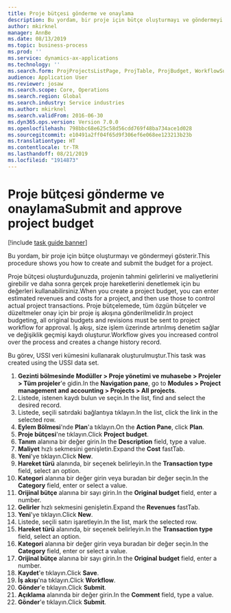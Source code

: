```yaml
---
title: Proje bütçesi gönderme ve onaylama
description: Bu yordam, bir proje için bütçe oluşturmayı ve göndermeyi gösterir.
author: mkirknel
manager: AnnBe
ms.date: 08/13/2019
ms.topic: business-process
ms.prod: ''
ms.service: dynamics-ax-applications
ms.technology: ''
ms.search.form: ProjProjectsListPage, ProjTable, ProjBudget, WorkflowSubmitDialog
audience: Application User
ms.reviewer: josaw
ms.search.scope: Core, Operations
ms.search.region: Global
ms.search.industry: Service industries
ms.author: mkirknel
ms.search.validFrom: 2016-06-30
ms.dyn365.ops.version: Version 7.0.0
ms.openlocfilehash: 798bbc68e625c58d56cdd769f48ba734ace1d028
ms.sourcegitcommit: e10491a2ff04f65d9f306ef6e068ee123213b23b
ms.translationtype: HT
ms.contentlocale: tr-TR
ms.lasthandoff: 08/21/2019
ms.locfileid: "1914873"
---
```

# <a name="submit-and-approve-project-budget"></a><span data-ttu-id="95b9a-103">Proje bütçesi gönderme ve onaylama</span><span class="sxs-lookup"><span data-stu-id="95b9a-103">Submit and approve project budget</span></span>

[!include [task guide banner](../../includes/task-guide-banner.md)]

<span data-ttu-id="95b9a-104">Bu yordam, bir proje için bütçe oluşturmayı ve göndermeyi gösterir.</span><span class="sxs-lookup"><span data-stu-id="95b9a-104">This procedure shows you how to create and submit the budget for a project.</span></span> 

<span data-ttu-id="95b9a-105">Proje bütçesi oluşturduğunuzda, projenin tahmini gelirlerini ve maliyetlerini girebilir ve daha sonra gerçek proje hareketlerini denetlemek için bu değerleri kullanabilirsiniz.</span><span class="sxs-lookup"><span data-stu-id="95b9a-105">When you create a project budget, you can enter estimated revenues and costs for a project, and then use those to control actual project transactions.</span></span> <span data-ttu-id="95b9a-106">Proje bütçelemede, tüm özgün bütçeler ve düzeltmeler onay için bir proje iş akışına gönderilmelidir.</span><span class="sxs-lookup"><span data-stu-id="95b9a-106">In project budgeting, all original budgets and revisions must be sent to project workflow for approval.</span></span> <span data-ttu-id="95b9a-107">İş akışı, size işlem üzerinde artırılmış denetim sağlar ve değişiklik geçmişi kaydı oluşturur.</span><span class="sxs-lookup"><span data-stu-id="95b9a-107">Workflow gives you increased control over the process and creates a change history record.</span></span>

<span data-ttu-id="95b9a-108">Bu görev, USSI veri kümesini kullanarak oluşturulmuştur.</span><span class="sxs-lookup"><span data-stu-id="95b9a-108">This task was created using the USSI data set.</span></span>

1. <span data-ttu-id="95b9a-109">**Gezinti bölmesinde** **Modüller > Proje yönetimi ve muhasebe > Projeler > Tüm projeler**'e gidin.</span><span class="sxs-lookup"><span data-stu-id="95b9a-109">In the **Navigation pane**, go to **Modules > Project management and accounting > Projects > All projects**.</span></span>
2. <span data-ttu-id="95b9a-110">Listede, istenen kaydı bulun ve seçin.</span><span class="sxs-lookup"><span data-stu-id="95b9a-110">In the list, find and select the desired record.</span></span>
3. <span data-ttu-id="95b9a-111">Listede, seçili satırdaki bağlantıya tıklayın.</span><span class="sxs-lookup"><span data-stu-id="95b9a-111">In the list, click the link in the selected row.</span></span>
4. <span data-ttu-id="95b9a-112">**Eylem Bölmesi**'nde **Plan**'a tıklayın.</span><span class="sxs-lookup"><span data-stu-id="95b9a-112">On the **Action Pane**, click **Plan**.</span></span>
5. <span data-ttu-id="95b9a-113">**Proje bütçesi**'ne tıklayın.</span><span class="sxs-lookup"><span data-stu-id="95b9a-113">Click **Project budget**.</span></span>
6. <span data-ttu-id="95b9a-114">**Tanım** alanına bir değer girin.</span><span class="sxs-lookup"><span data-stu-id="95b9a-114">In the **Description** field, type a value.</span></span>
7. <span data-ttu-id="95b9a-115">**Maliyet** hızlı sekmesini genişletin.</span><span class="sxs-lookup"><span data-stu-id="95b9a-115">Expand the **Cost** fastTab.</span></span>
8. <span data-ttu-id="95b9a-116">**Yeni**'ye tıklayın.</span><span class="sxs-lookup"><span data-stu-id="95b9a-116">Click **New**.</span></span>
9. <span data-ttu-id="95b9a-117">**Hareket türü** alanında, bir seçenek belirleyin.</span><span class="sxs-lookup"><span data-stu-id="95b9a-117">In the **Transaction type** field, select an option.</span></span>
10. <span data-ttu-id="95b9a-118">**Kategori** alanına bir değer girin veya buradan bir değer seçin.</span><span class="sxs-lookup"><span data-stu-id="95b9a-118">In the **Category** field, enter or select a value.</span></span>
11. <span data-ttu-id="95b9a-119">**Orijinal bütçe** alanına bir sayı girin.</span><span class="sxs-lookup"><span data-stu-id="95b9a-119">In the **Original budget** field, enter a number.</span></span>
12. <span data-ttu-id="95b9a-120">**Gelirler** hızlı sekmesini genişletin.</span><span class="sxs-lookup"><span data-stu-id="95b9a-120">Expand the **Revenues** fastTab.</span></span>
13. <span data-ttu-id="95b9a-121">**Yeni**'ye tıklayın.</span><span class="sxs-lookup"><span data-stu-id="95b9a-121">Click **New**.</span></span>
14. <span data-ttu-id="95b9a-122">Listede, seçili satırı işaretleyin.</span><span class="sxs-lookup"><span data-stu-id="95b9a-122">In the list, mark the selected row.</span></span>
15. <span data-ttu-id="95b9a-123">**Hareket türü** alanında, bir seçenek belirleyin.</span><span class="sxs-lookup"><span data-stu-id="95b9a-123">In the **Transaction type** field, select an option.</span></span>
16. <span data-ttu-id="95b9a-124">**Kategori** alanına bir değer girin veya buradan bir değer seçin.</span><span class="sxs-lookup"><span data-stu-id="95b9a-124">In the **Category** field, enter or select a value.</span></span>
17. <span data-ttu-id="95b9a-125">**Orijinal bütçe** alanına bir sayı girin.</span><span class="sxs-lookup"><span data-stu-id="95b9a-125">In the **Original budget** field, enter a number.</span></span>
18. <span data-ttu-id="95b9a-126">**Kaydet**'e tıklayın.</span><span class="sxs-lookup"><span data-stu-id="95b9a-126">Click **Save**.</span></span>
19. <span data-ttu-id="95b9a-127">**İş akışı**'na tıklayın.</span><span class="sxs-lookup"><span data-stu-id="95b9a-127">Click **Workflow**.</span></span>
20. <span data-ttu-id="95b9a-128">**Gönder**'e tıklayın.</span><span class="sxs-lookup"><span data-stu-id="95b9a-128">Click **Submit**.</span></span>
21. <span data-ttu-id="95b9a-129">**Açıklama** alanında bir değer girin.</span><span class="sxs-lookup"><span data-stu-id="95b9a-129">In the **Comment** field, type a value.</span></span>
22. <span data-ttu-id="95b9a-130">**Gönder**'e tıklayın.</span><span class="sxs-lookup"><span data-stu-id="95b9a-130">Click **Submit**.</span></span>


